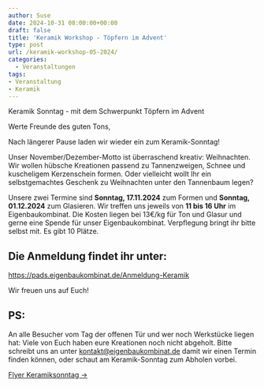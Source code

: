 ```yaml
---
author: Suse
date: 2024-10-31 08:00:00+00:00
draft: false
title: 'Keramik Workshop - Töpfern im Advent'
type: post
url: /keramik-workshop-05-2024/
categories:
  - Veranstaltungen
tags:
- Veranstaltung
- Keramik
---
```


Keramik Sonntag - mit dem Schwerpunkt Töpfern im Advent

Werte Freunde des guten Tons,

Nach längerer Pause laden wir wieder ein zum Keramik-Sonntag!

Unser November/Dezember-Motto ist überraschend kreativ: Weihnachten. Wir wollen hübsche Kreationen passend zu Tannenzweigen, Schnee und kuscheligem Kerzenschein formen. Oder vielleicht wollt Ihr ein selbstgemachtes Geschenk zu Weihnachten unter den Tannenbaum legen?

Unsere zwei Termine sind **Sonntag, 17.11.2024** zum Formen und **Sonntag, 01.12.2024** zum Glasieren. Wir treffen uns jeweils von **11 bis 16 Uhr** im Eigenbaukombinat. Die Kosten liegen bei 13€/kg für Ton und Glasur und gerne eine Spende für unser Eigenbaukombinat. Verpflegung bringt ihr bitte selbst mit. Es gibt 10 Plätze.

## Die Anmeldung findet ihr unter:
https://pads.eigenbaukombinat.de/Anmeldung-Keramik

Wir freuen uns auf Euch!

## PS:
 An alle Besucher vom Tag der offenen Tür und wer noch Werkstücke liegen hat: Viele von Euch haben eure Kreationen noch nicht abgeholt. Bitte schreibt uns an unter kontakt@eigenbaukombinat.de damit wir einen Termin finden können, oder schaut am Keramik-Sonntag zum Abholen vorbei.

<a href="/wp-content/uploads/2024/10/November_Flyer_Keramiksonntag.pdf">Flyer Keramiksonntag &rarr;</a>


